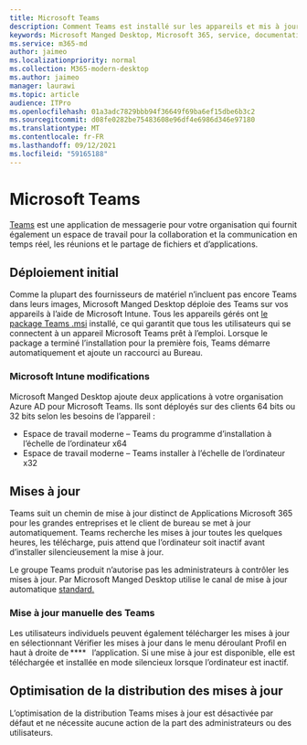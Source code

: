 ```yaml
---
title: Microsoft Teams
description: Comment Teams est installé sur les appareils et mis à jour par la suite
keywords: Microsoft Manged Desktop, Microsoft 365, service, documentation, applications, applications métier, applications métier
ms.service: m365-md
author: jaimeo
ms.localizationpriority: normal
ms.collection: M365-modern-desktop
ms.author: jaimeo
manager: laurawi
ms.topic: article
audience: ITPro
ms.openlocfilehash: 01a3adc7829bbb94f36649f69ba6ef15dbe6b3c2
ms.sourcegitcommit: d08fe0282be75483608e96df4e6986d346e97180
ms.translationtype: MT
ms.contentlocale: fr-FR
ms.lasthandoff: 09/12/2021
ms.locfileid: "59165188"
---
```

# <a name="microsoft-teams"></a>Microsoft Teams

[Teams](https://www.microsoft.com/microsoft-365/microsoft-teams/group-chat-software) est une [](https://support.microsoft.com/office/microsoft-teams-basics-6d5f52e6-5306-4096-ac24-c3082b79eaf0) application de messagerie pour votre organisation qui fournit également un espace de travail pour la collaboration et la communication en temps réel, les réunions et le partage de fichiers et d’applications.

## <a name="initial-deployment"></a>Déploiement initial

Comme la plupart des fournisseurs de matériel n’incluent pas encore Teams dans leurs images, Microsoft Manged Desktop déploie des Teams sur vos appareils à l’aide de Microsoft Intune. Tous les appareils gérés ont [le package Teams .msi](/MicrosoftTeams/msi-deployment#how-the-microsoft-teams-msi-package-works) installé, ce qui garantit que tous les utilisateurs qui se connectent à un appareil Microsoft Teams prêt à l’emploi. Lorsque le package a terminé l’installation pour la première fois, Teams démarre automatiquement et ajoute un raccourci au Bureau.

### <a name="microsoft-intune-changes"></a>Microsoft Intune modifications

Microsoft Manged Desktop ajoute deux applications à votre organisation Azure AD pour Microsoft Teams. Ils sont déployés sur des clients 64 bits ou 32 bits selon les besoins de l’appareil :  

- Espace de travail moderne – Teams du programme d’installation à l’échelle de l’ordinateur x64  
- Espace de travail moderne – Teams installer à l’échelle de l’ordinateur x32

## <a name="updates"></a>Mises à jour

Teams suit un chemin de mise à jour distinct de Applications Microsoft 365 pour les grandes entreprises et le client de bureau se met à jour automatiquement. Teams recherche les mises à jour toutes les quelques heures, les télécharge, puis attend que l’ordinateur soit inactif avant d’installer silencieusement la mise à jour.  

Le groupe Teams produit n’autorise pas les administrateurs à contrôler les mises à jour. Par Microsoft Manged Desktop utilise le canal de mise à jour automatique [standard.](/microsoftteams/teams-client-update#can-admins-deploy-updates-instead-of-teams-auto-updating)

### <a name="manually-updating-teams"></a>Mise à jour manuelle des Teams

Les utilisateurs individuels peuvent également télécharger les mises à jour en sélectionnant Vérifier les mises à jour dans le menu déroulant Profil en   haut à droite de ****   l’application. Si une mise à jour est disponible, elle est téléchargée et installée en mode silencieux lorsque l’ordinateur est inactif.

## <a name="delivery-optimization-of-updates"></a>Optimisation de la distribution des mises à jour

L’optimisation de la distribution Teams mises à jour est désactivée par défaut et ne nécessite aucune action de la part des administrateurs ou des utilisateurs.